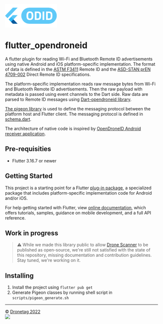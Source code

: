<img src="./flutter_opendroneid_logo.png" />

# flutter_opendroneid

A flutter plugin for reading Wi-Fi and Bluetooth Remote ID advertisements using native Android and iOS platform-specific implementation. The format of data is defined in the [ASTM F3411](https://www.astm.org/f3411-22a.html) Remote ID and the [ASD-STAN prEN 4709-002](http://asd-stan.org/downloads/asd-stan-pren-4709-002-p1/) Direct Remote ID specifications.

The platform-specific implementation reads raw message bytes from Wi-Fi and Bluetooth Remote ID advertisements. Then the raw payload with metadata is passed using event channels to the Dart side. Raw data are parsed to Remote ID messages using [Dart-opendroneid library](https://github.com/dronetag/dart-opendroneid).

[The pigeon library](https://pub.dev/packages/pigeon) is used to define the messaging protocol between the platform host and Flutter client. The messaging protocol is defined in [schema.dart](pigeon/schema.dart).

The architecture of native code is inspired by [OpenDroneID Android receiver application](https://github.com/opendroneid/receiver-android).

## Pre-requisities

- Flutter 3.16.7 or newer

## Getting Started

This project is a starting point for a Flutter
[plug-in package](https://flutter.dev/developing-packages/),
a specialized package that includes platform-specific implementation code for
Android and/or iOS.

For help getting started with Flutter, view
[online documentation](https://flutter.dev/docs), which offers tutorials,
samples, guidance on mobile development, and a full API reference.

## Work in progress

> ⚠️ While we made this library public to allow [Drone Scanner](https://github.com/dronetag/drone-scanner) to be published as open-source, we're still not satisfied with the state of this repository, missing documentation and contribution guidelines. Stay tuned, we're working on it.

## Installing

1. Install the project using `flutter pub get`
2. Generate Pigeon classes by running shell script in `scripts/pigeon_generate.sh`

---

&copy; [Dronetag 2022](https://www.dronetag.cz)  
<a href="https://www.dronetag.cz"><img src="http://dronetag-media.s3.eu-north-1.amazonaws.com/d69bc916-7137-469c-88c4-22b7ad0cdf33.png" width="100" /></a>
